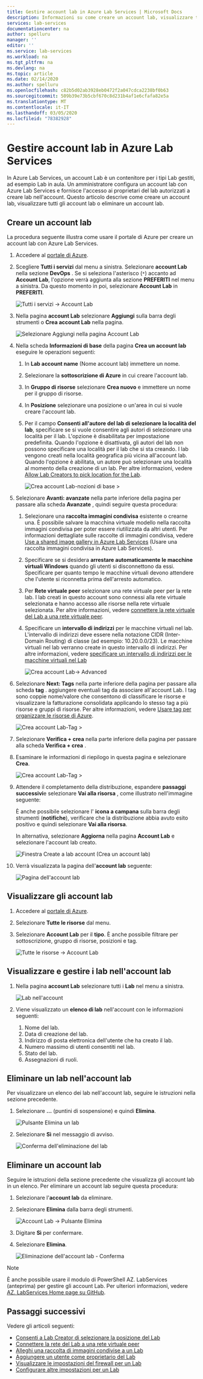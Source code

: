 ```yaml
---
title: Gestire account lab in Azure Lab Services | Microsoft Docs
description: Informazioni su come creare un account lab, visualizzare tutti gli account lab o eliminare un account lab in una sottoscrizione di Azure.
services: lab-services
documentationcenter: na
author: spelluru
manager: ''
editor: ''
ms.service: lab-services
ms.workload: na
ms.tgt_pltfrm: na
ms.devlang: na
ms.topic: article
ms.date: 02/14/2020
ms.author: spelluru
ms.openlocfilehash: c82b5d02ab3928eb0472f2a047cdca2238bf0b63
ms.sourcegitcommit: 509b39e73b5cbf670c8d231b4af1e6cfafa82e5a
ms.translationtype: MT
ms.contentlocale: it-IT
ms.lasthandoff: 03/05/2020
ms.locfileid: "78382928"
---
```

# <a name="manage-lab-accounts-in-azure-lab-services"></a>Gestire account lab in Azure Lab Services 
In Azure Lab Services, un account Lab è un contenitore per i tipi Lab gestiti, ad esempio Lab in aula. Un amministratore configura un account lab con Azure Lab Services e fornisce l'accesso ai proprietari del lab autorizzati a creare lab nell'account. Questo articolo descrive come creare un account lab, visualizzare tutti gli account lab o eliminare un account lab.

## <a name="create-a-lab-account"></a>Creare un account lab
La procedura seguente illustra come usare il portale di Azure per creare un account lab con Azure Lab Services. 

1. Accedere al [portale di Azure](https://portal.azure.com).
2. Scegliere **Tutti i servizi** dal menu a sinistra. Selezionare **account Lab** nella sezione **DevOps** . Se si seleziona l'asterisco (`*`) accanto ad **Account Lab**, l'opzione verrà aggiunta alla sezione **PREFERITI** nel menu a sinistra. Da questo momento in poi, selezionare **Account Lab** in **PREFERITI**.

    ![Tutti i servizi -> Account Lab](../media/tutorial-setup-lab-account/select-lab-accounts-service.png)
3. Nella pagina **account Lab** selezionare **Aggiungi** sulla barra degli strumenti o **Crea account Lab** nella pagina. 

    ![Selezionare Aggiungi nella pagina Account Lab](../media/tutorial-setup-lab-account/add-lab-account-button.png)
4. Nella scheda **Informazioni di base** della pagina **Crea un account lab** eseguire le operazioni seguenti: 
    1. In **Lab account name** (Nome account lab) immettere un nome. 
    2. Selezionare la **sottoscrizione di Azure** in cui creare l'account lab.
    3. In **Gruppo di risorse** selezionare **Crea nuovo** e immettere un nome per il gruppo di risorse.
    4. In **Posizione** selezionare una posizione o un'area in cui si vuole creare l'account lab.
    5. Per il campo **Consenti all'autore del lab di selezionare la località del lab**, specificare se si vuole consentire agli autori di selezionare una località per il lab. L'opzione è disabilitata per impostazione predefinita. Quando l'opzione è disattivata, gli autori del lab non possono specificare una località per il lab che si sta creando. I lab vengono creati nella località geografica più vicina all'account lab. Quando l'opzione è abilitata, un autore può selezionare una località al momento della creazione di un lab. Per altre informazioni, vedere [Allow Lab Creators to pick location for the Lab](allow-lab-creator-pick-lab-location.md). 

        ![Crea account Lab-nozioni di base >](../media/how-to-manage-lab-accounts/create-lab-account-basics.png)
5. Selezionare **Avanti: avanzate** nella parte inferiore della pagina per passare alla scheda **Avanzate** , quindi seguire questa procedura: 
    1. Selezionare una **raccolta immagini condivisa** esistente o crearne una. È possibile salvare la macchina virtuale modello nella raccolta immagini condivisa per poter essere riutilizzata da altri utenti. Per informazioni dettagliate sulle raccolte di immagini condivisa, vedere [Use a shared image gallery in Azure Lab Services](how-to-use-shared-image-gallery.md) (Usare una raccolta immagini condivisa in Azure Lab Services).
    2. Specificare se si desidera **arrestare automaticamente le macchine virtuali Windows** quando gli utenti si disconnettono da essi. Specificare per quanto tempo le macchine virtuali devono attendere che l'utente si riconnetta prima dell'arresto automatico. 
    3. Per **Rete virtuale peer** selezionare una rete virtuale peer per la rete lab. I lab creati in questo account sono connessi alla rete virtuale selezionata e hanno accesso alle risorse nella rete virtuale selezionata. Per altre informazioni, vedere [connettere la rete virtuale del Lab a una rete virtuale peer](how-to-connect-peer-virtual-network.md).    
    8. Specificare un **intervallo di indirizzi** per le macchine virtuali nel lab. L'intervallo di indirizzi deve essere nella notazione CIDR (Inter-Domain Routing) di classe (ad esempio: 10.20.0.0/23). Le macchine virtuali nel lab verranno create in questo intervallo di indirizzi. Per altre informazioni, vedere [specificare un intervallo di indirizzi per le macchine virtuali nel Lab](how-to-configure-lab-accounts.md#specify-an-address-range-for-vms-in-the-lab)  

        ![Crea account Lab-> Advanced](../media/how-to-manage-lab-accounts/create-lab-account-advanced.png)  
6. Selezionare **Next: Tags** nella parte inferiore della pagina per passare alla scheda **tag** . aggiungere eventuali tag da associare all'account Lab. I tag sono coppie nome/valore che consentono di classificare le risorse e visualizzare la fatturazione consolidata applicando lo stesso tag a più risorse e gruppi di risorse. Per altre informazioni, vedere [Usare tag per organizzare le risorse di Azure](../../azure-resource-manager/management/tag-resources.md).

    ![Crea account Lab-Tag >](../media/how-to-manage-lab-accounts/create-lab-account-tags.png)
7. Selezionare **Verifica + crea** nella parte inferiore della pagina per passare alla scheda **Verifica + crea** . 
4. Esaminare le informazioni di riepilogo in questa pagina e selezionare **Crea**. 

    ![Crea account Lab-Tag >](../media/how-to-manage-lab-accounts/create-lab-account-review-create.png)
5. Attendere il completamento della distribuzione, espandere **passaggi successivi**e selezionare **Vai alla risorsa** , come illustrato nell'immagine seguente: 

    È anche possibile selezionare l' **icona a campana** sulla barra degli strumenti (**notifiche**), verificare che la distribuzione abbia avuto esito positivo e quindi selezionare **Vai alla risorsa**. 

    In alternativa, selezionare **Aggiorna** nella pagina **Account Lab** e selezionare l'account lab creato. 

    ![Finestra Create a lab account (Crea un account lab)](../media/tutorial-setup-lab-account/go-to-lab-account.png)    
6. Verrà visualizzata la pagina dell'**account lab** seguente:

    ![Pagina dell'account lab](../media/tutorial-setup-lab-account/lab-account-page.png)

## <a name="view-lab-accounts"></a>Visualizzare gli account lab
1. Accedere al [portale di Azure](https://portal.azure.com).
2. Selezionare **Tutte le risorse** dal menu. 
3. Selezionare **Account Lab** per il **tipo**. 
    È anche possibile filtrare per sottoscrizione, gruppo di risorse, posizioni e tag. 

    ![Tutte le risorse -> Account Lab](../media/how-to-manage-lab-accounts/all-resources-lab-accounts.png)

## <a name="view-and-manage-labs-in-the-lab-account"></a>Visualizzare e gestire i lab nell'account lab

1. Nella pagina **account Lab** selezionare tutti i **Lab** nel menu a sinistra.

    ![Lab nell'account](../media/how-to-manage-lab-accounts/labs-in-account.png)
1. Viene visualizzato un **elenco di lab** nell'account con le informazioni seguenti: 
    1. Nome del lab.
    2. Data di creazione del lab. 
    3. Indirizzo di posta elettronica dell'utente che ha creato il lab. 
    4. Numero massimo di utenti consentiti nel lab. 
    5. Stato del lab. 
    6. Assegnazioni di ruoli. 

## <a name="delete-a-lab-in-the-lab-account"></a>Eliminare un lab nell'account lab
Per visualizzare un elenco dei lab nell'account lab, seguire le istruzioni nella sezione precedente.

1. Selezionare **...** (puntini di sospensione) e quindi **Elimina**. 

    ![Pulsante Elimina un lab](../media/how-to-manage-lab-accounts/delete-lab-button.png)
2. Selezionare **Sì** nel messaggio di avviso. 

    ![Conferma dell'eliminazione del lab](../media/how-to-manage-lab-accounts/confirm-lab-delete.png)

## <a name="delete-a-lab-account"></a>Eliminare un account lab
Seguire le istruzioni della sezione precedente che visualizza gli account lab in un elenco. Per eliminare un account lab seguire questa procedura: 

1. Selezionare l'**account lab** da eliminare. 
2. Selezionare **Elimina** dalla barra degli strumenti. 

    ![Account Lab -> Pulsante Elimina](../media/how-to-manage-lab-accounts/delete-button.png)
1. Digitare **Sì** per confermare.
1. Selezionare **Elimina**. 

    ![Eliminazione dell'account lab - Conferma](../media/how-to-manage-lab-accounts/delete-lab-account-confirmation.png)

> [!NOTE]
> È anche possibile usare il modulo di PowerShell AZ. LabServices (anteprima) per gestire gli account Lab. Per ulteriori informazioni, vedere [AZ. LabServices Home page su GitHub](https://github.com/Azure/azure-devtestlab/tree/master/samples/ClassroomLabs/Modules/Library).

## <a name="next-steps"></a>Passaggi successivi
Vedere gli articoli seguenti:

- [Consenti a Lab Creator di selezionare la posizione del Lab](allow-lab-creator-pick-lab-location.md)
- [Connettere la rete del Lab a una rete virtuale peer](how-to-connect-peer-virtual-network.md)
- [Alleghi una raccolta di immagini condivise a un Lab](how-to-attach-detach-shared-image-gallery.md)
- [Aggiungere un utente come proprietario del Lab](how-to-add-user-lab-owner.md)
- [Visualizzare le impostazioni del firewall per un Lab](how-to-configure-firewall-settings.md)
- [Configurare altre impostazioni per un Lab](how-to-configure-lab-accounts.md)